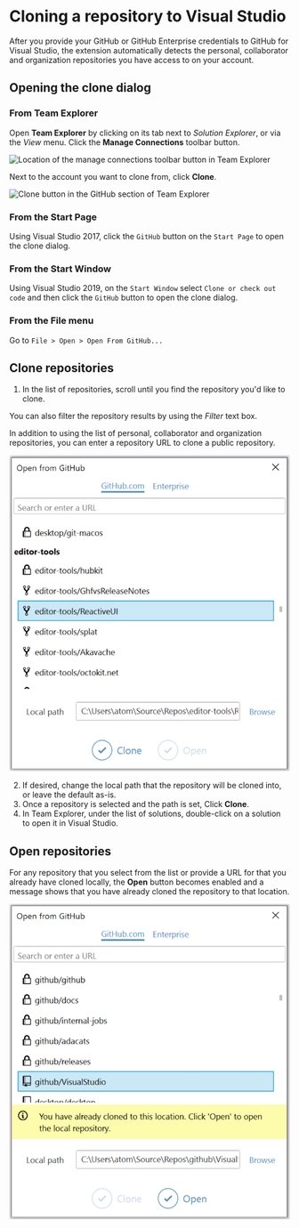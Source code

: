 # Cloning a repository to Visual Studio

After you provide your GitHub or GitHub Enterprise credentials to GitHub for Visual Studio, the extension automatically detects the personal, collaborator and organization repositories you have access to on your account.

## Opening the clone dialog

### From **Team Explorer**

Open **Team Explorer** by clicking on its tab next to *Solution Explorer*, or via the *View* menu.
Click the **Manage Connections** toolbar button.

![Location of the manage connections toolbar button in Team Explorer](images/manage-connections.png)

Next to the account you want to clone from, click **Clone**.

![Clone button in the GitHub section of Team Explorer](images/clone-link.png)

### From the **Start Page**

Using Visual Studio 2017, click the `GitHub` button on the `Start Page` to open the clone dialog.


### From the **Start Window**

Using Visual Studio 2019, on the `Start Window` select `Clone or check out code` and then click the `GitHub` button to open the clone dialog.


### From the **File** menu

Go to `File > Open > Open From GitHub...`


## Clone repositories
1. In the list of repositories, scroll until you find the repository you'd like to clone.

You can also filter the repository results by using the *Filter* text box.

In addition to using the list of personal, collaborator and organization repositories, you can enter a repository URL to clone a public repository.

![Unified clone and open dialog](images/unified-clone-dialog.png)

2. If desired, change the local path that the repository will be cloned into, or leave the default as-is.
3. Once a repository is selected and the path is set, Click **Clone**.
4. In Team Explorer, under the list of solutions, double-click on a solution to open it in Visual Studio.

## Open repositories
For any repository that you select from the list or provide a URL for that you already have cloned locally, the **Open** button becomes enabled and a message shows that you have already cloned the repository to that location.

![Open option enabled in clone dialog](images/open-cloned-repository.png)
